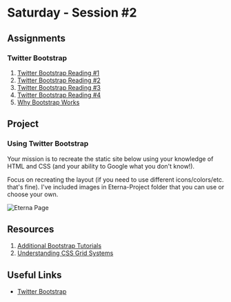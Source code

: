 Saturday - Session #2
=====================

Assignments
-----------

### Twitter Bootstrap

1. [Twitter Bootstrap Reading #1]()
2. [Twitter Bootstrap Reading #2]()
3. [Twitter Bootstrap Reading #3]()
4. [Twitter Bootstrap Reading #4]()
5. [Why Bootstrap Works](http://www.helloerik.com/the-subtle-magic-behind-why-the-bootstrap-3-grid-works)

Project
--------

### Using Twitter Bootstrap

Your mission is to recreate the static site below using your knowledge of HTML and CSS (and your ability to Google what you don't know!).

Focus on recreating the layout (if you need to use different icons/colors/etc. that's fine). I've included images in Eterna-Project folder that you can use or choose your own.

![Eterna Page]()

Resources
---------
1. [Additional Bootstrap Tutorials](https://www.w3schools.com/bootstrap/bootstrap_forms.asp)
2. [Understanding CSS Grid Systems](https://www.sitepoint.com/understanding-css-grid-systems/)

Useful Links
------------
* [Twitter Bootstrap](https://getbootstrap.com/docs/3.3/)
